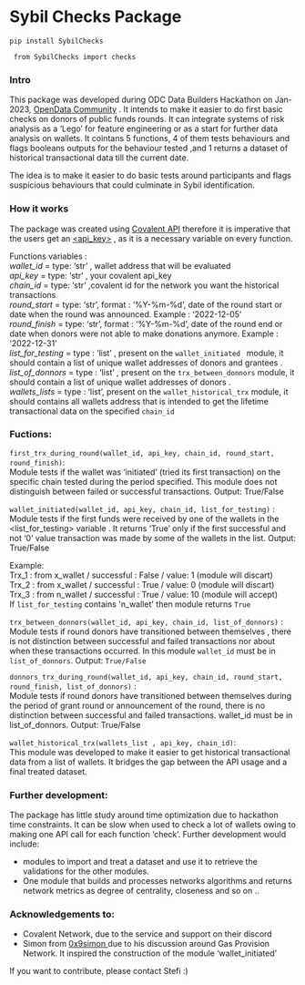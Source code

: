 # Sybil  Checks Package 

`pip install SybilChecks`

` from SybilChecks import checks`

### Intro

This package was developed during ODC Data Builders Hackathon on Jan-2023, [OpenData Community](https://opendatacommunity.org/) . It intends to make it easier to do first basic checks on donors of public funds rounds. It can integrate systems of risk analysis as a ‘Lego’ for feature engineering or as a start for further data analysis on wallets. It cointans 5 functions, 4 of them tests behaviours and flags booleans outputs for the behaviour tested ,and 1 returns a dataset of historical transactional data till the current date. 

The idea is to make it easier to do basic tests around participants and flags suspicious behaviours that could culminate in Sybil identification. 


### How it works

The package was created using [Covalent API](https://www.covalenthq.com/docs/api/#/0/0/USD/1)  therefore it is imperative that the users get an [<api_key>](https://www.covalenthq.com/) , as it is a necessary  variable on every function. 

Functions variables :     
	*wallet_id* = type: ‘str’ , wallet address that will be evaluated    
	*api_key* = type: ‘str’ , your covalent api_key   
	*chain_id* = type: ‘str’ ,covalent id for the network you want the historical transactions    
	*round_start* = type: ‘str’, format : ‘%Y-%m-%d’,  date of the round start or date when the round was announced. Example : ‘2022-12-05’   
  *round_finish* =  type: ‘str’, format : ‘%Y-%m-%d’,  date of the round end or date when donors were not able to make donations anymore. Example : ‘2022-12-31’    
  *list_for_testing* = type : ‘list’ , present on the `wallet_initiated ` module, it should contain a list of unique wallet addresses of donors and grantees .   
  *list_of_donnors* =  type : ‘list’ , present on the `trx_between_donnors`  module, it should contain a list of unique wallet addresses of donors .    
  *wallets_lists* = type : ‘list’, present on the `wallet_historical_trx`  module, it should contains all wallets address that is intended to get the lifetime transactional data on the specified `chain_id`   



### Fuctions:     


`first_trx_during_round(wallet_id, api_key, chain_id, round_start, round_finish)`:      
	Module tests if the wallet was ‘initiated’ (tried its first transaction)  on the specific chain tested  during the period specified. This module does not distinguish between failed or successful transactions. Output: True/False

`wallet_initiated(wallet_id, api_key, chain_id, list_for_testing)` :    
	Module tests if the first funds were received by one of the wallets in the <list_for_testing> variable . It returns ‘True’ only if the first successful and not ‘0’ value transaction was made by some of the wallets in the list. Output: True/False 

 Example:     
	Trx_1 : from x_wallet / successful : False / value: 1 (module will discart)     
	Trx_2 : from x_wallet / successful : True / value: 0 (module will discart)    
	Trx_3 : from n_wallet / successful : True / value: 10 (module will accept)    
	If  `list_for_testing` contains  'n_wallet' then module returns `True`    



`trx_between_donnors(wallet_id, api_key, chain_id, list_of_donnors)` :    
	 Module tests if round donors have transitioned between themselves , there is not distinction between successful and failed transactions nor about when these transactions occurred.  In this module `wallet_id` must be in `list_of_donnors`. Output: `True/False`

`donnors_trx_during_round(wallet_id, api_key, chain_id, round_start, round_finish, list_of_donnors)` :     
	 Module tests if round donors have transitioned between themselves during the period of grant round or announcement of the round, there is no distinction between successful and failed transactions.   wallet_id must be in list_of_donnors. Output: True/False

`wallet_historical_trx(wallets_list , api_key, chain_id)`:    
	This module was developed to make it easier to get historical transactional data from a list of wallets. It bridges the gap between the API usage and a final treated dataset. 


### Further development:    

The package has little study around time optimization due to hackathon time constraints. It can be slow when used to check a lot of wallets  owing to  making one API call for each function ‘check’. Further development would include:       

  * modules to import and treat a dataset and use it to retrieve the validations for the other modules.
  * One module that builds and processes networks algorithms and returns network metrics as degree of centrality, closeness and so on .. 


### Acknowledgements to:    

* Covalent Network, due to the service and support on their discord     
* Simon from [ 0x9simon ](https://twitter.com/csctgrace/status/1605835545040412673) due to his discussion around Gas Provision Network. It inspired the construction of the module ‘wallet_initiated’      

If you want to contribute, please contact Stefi :) 







